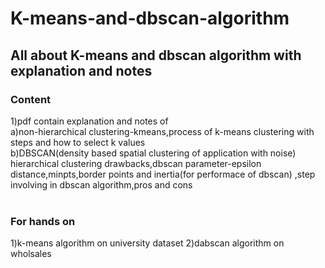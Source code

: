 # K-means-and-dbscan-algorithm
## All about K-means and dbscan algorithm with explanation and notes 
### Content<br />
1)pdf contain explanation and notes of <br />
   a)non-hierarchical clustering-kmeans,process of k-means clustering with steps and how to select k values <br />
   b)DBSCAN(density based spatial clustering of application with noise) hierarchical clustering drawbacks,dbscan parameter-epsilon distance,minpts,border points 
   and inertia(for performace of dbscan) ,step involving in dbscan algorithm,pros and cons <br /><br />
   ### For hands on 
   1)k-means algorithm on university dataset
   2)dabscan algorithm on wholsales
   

